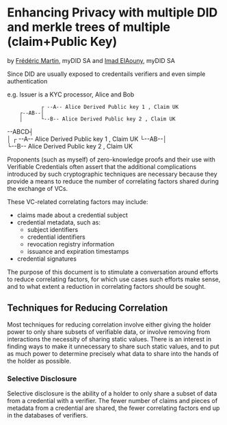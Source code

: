 # Enhancing Privacy with multiple DID and merkle trees of multiple (claim+Public Key) 

by  [Frédéric Martin](mailto:frederic.martin@mydid.com), myDID SA
and [Imad ElAouny](mailto:imad.elaouny@mydid.com), myDID SA

Since DID are usually exposed to credentails verifiers and even simple authentication

e.g. Issuer is a KYC processor, Alice and Bob

               ┌ --A-- Alice Derived Public key 1 , Claim UK
        ┌--AB--│     
        │      └--B-- Alice Derived Public key 2 , Claim UK
  --ABCD┤  
        │      ┌ --A-- Alice Derived Public key 1 , Claim UK
        └--AB--│     
               └--B-- Alice Derived Public key 2 , Claim UK

  
Proponents (such as myself) of zero-knowledge proofs and their use with
Verifiable Credentials often assert that the additional complications introduced
by such cryptographic techniques are necessary because they provide a means to
reduce the number of correlating factors shared during the exchange of VCs.

These VC-related correlating factors may include:
- claims made about a credential subject
- credential metadata, such as: 
  - subject identifiers
  - credential identifiers
  - revocation registry information
  - issuance and expiration timestamps
- credential signatures

The purpose of this document is to stimulate a conversation around efforts to
reduce correlating factors, for which use cases such efforts make sense, and to
what extent a reduction in correlating factors should be sought.

## Techniques for Reducing Correlation
Most techniques for reducing correlation involve either giving the holder power
to only share subsets of verifiable data, or involve removing from interactions
the necessity of sharing static values. There is an interest in finding ways to
make it unnecessary to share such static values, and to put as much power to
determine precisely what data to share into the hands of the holder as possible.

### Selective Disclosure
Selective disclosure is the ability of a holder to only share a subset of data
from a credential with a verifier. The fewer number of claims and pieces of
metadata from a credential are shared, the fewer correlating factors end up in
the databases of verifiers.
